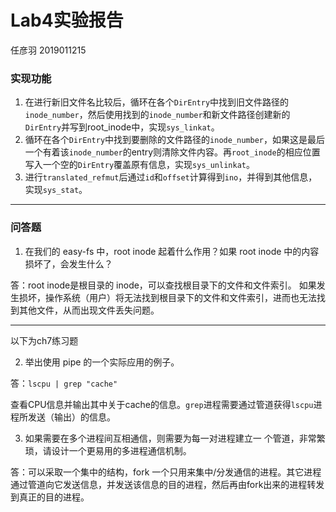 # Lab4实验报告

任彦羽 2019011215

### 实现功能

1. 在进行新旧文件名比较后，循环在各个`DirEntry`中找到旧文件路径的`inode_number`，然后使用找到的`inode_number`和新文件路径创建新的`DirEntry`并写到root_inode中，实现`sys_linkat`。
2. 循环在各个`DirEntry`中找到要删除的文件路径的`inode_number`，如果这是最后一个有着该`inode_number`的entry则清除文件内容。再`root_inode`的相应位置写入一个空的`DirEntry`覆盖原有信息，实现`sys_unlinkat`。
3. 进行`translated_refmut`后通过`id`和`offset`计算得到`ino`，并得到其他信息，实现`sys_stat`。

-----------

### 问答题

1. 在我们的 easy-fs 中，root inode 起着什么作用？如果 root inode 中的内容损坏了，会发生什么？

答：root inode是根目录的 inode，可以查找根目录下的文件和文件索引。 如果发生损坏，操作系统（用户）将无法找到根目录下的文件和文件索引，进而也无法找到其他文件，从而出现文件丢失问题。

-----------
以下为ch7练习题

2. 举出使用 pipe 的一个实际应用的例子。

答：```lscpu | grep "cache"```

查看CPU信息并输出其中关于cache的信息。`grep`进程需要通过管道获得`lscpu`进程所发送（输出）的信息。

3. 如果需要在多个进程间互相通信，则需要为每一对进程建立一 个管道，非常繁琐，请设计一个更易用的多进程通信机制。

答：可以采取一个集中的结构，fork 一个只用来集中/分发通信的进程。其它进程通过管道向它发送信息，并发送该信息的目的进程，然后再由fork出来的进程转发到真正的目的进程。

